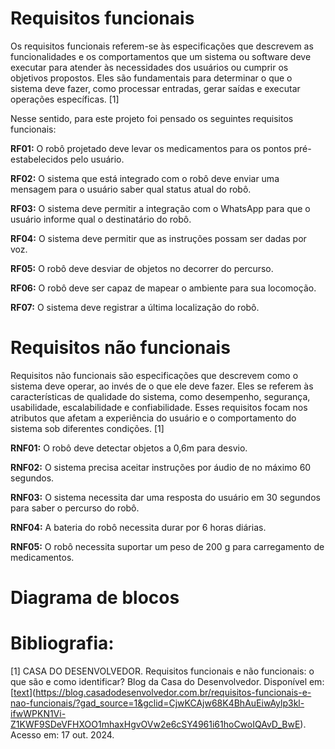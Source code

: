 # Requisitos funcionais
Os requisitos funcionais referem-se às especificações que descrevem as funcionalidades e os comportamentos que um sistema ou software deve executar para atender às necessidades dos usuários ou cumprir os objetivos propostos. Eles são fundamentais para determinar o que o sistema deve fazer, como processar entradas, gerar saídas e executar operações específicas. [1]

Nesse sentido, para este projeto foi pensado os seguintes requisitos funcionais:

**RF01:** O robô projetado deve levar os medicamentos para os pontos pré-estabelecidos pelo usuário. 

**RF02:** O sistema que está integrado com o robô deve enviar uma mensagem para o usuário saber qual status atual do robô.

**RF03:** O sistema deve permitir a integração com o WhatsApp para que o usuário informe qual o destinatário do robô.

**RF04:** O sistema deve permitir que as instruções possam ser dadas por voz.

**RF05:** O robô deve desviar de objetos no decorrer do percurso.

**RF06:** O robô deve ser capaz de mapear o ambiente para sua locomoção.

**RF07:** O sistema deve registrar a última localização do robô.


# Requisitos não funcionais

Requisitos não funcionais são especificações que descrevem como o sistema deve operar, ao invés de o que ele deve fazer. Eles se referem às características de qualidade do sistema, como desempenho, segurança, usabilidade, escalabilidade e confiabilidade. Esses requisitos focam nos atributos que afetam a experiência do usuário e o comportamento do sistema sob diferentes condições. [1]

**RNF01:** O robô deve detectar objetos a 0,6m para desvio.

**RNF02:** O sistema precisa aceitar instruções por áudio de no máximo 60 segundos.

**RNF03:** O sistema necessita dar uma resposta do usuário em 30 segundos para saber o percurso do robô.

**RNF04:** A bateria do robô necessita durar por 6 horas diárias.

**RNF05:** O robô necessita suportar um peso de 200 g para carregamento de medicamentos. 



# Diagrama de blocos



# Bibliografia:

[1] CASA DO DESENVOLVEDOR. Requisitos funcionais e não funcionais: o que são e como identificar? Blog da Casa do Desenvolvedor. Disponível em: [[text](https://blog.casadodesenvolvedor.com.br/requisitos-funcionais-e-nao-funcionais/?gad_source=1&gclid=CjwKCAjw68K4BhAuEiwAylp3kl-ifwWPKN1Vi-Z1KWF9SDeVFHXOO1mhaxHgvOVw2e6cSY4961i61hoCwoIQAvD_BwE)](https://blog.casadodesenvolvedor.com.br/requisitos-funcionais-e-nao-funcionais/?gad_source=1&gclid=CjwKCAjw68K4BhAuEiwAylp3kl-ifwWPKN1Vi-Z1KWF9SDeVFHXOO1mhaxHgvOVw2e6cSY4961i61hoCwoIQAvD_BwE). Acesso em: 17 out. 2024.

‌